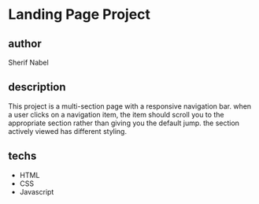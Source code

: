 # Landing Page Project

## author
Sherif Nabel
## description
This project is a multi-section page with a responsive navigation bar. when a user clicks on a navigation item, the item should scroll you to the appropriate section rather than giving you the default jump. the section actively viewed has different styling.
## techs
- HTML
- CSS
- Javascript

